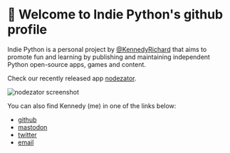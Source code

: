 # :wave: Welcome to Indie Python's github profile

Indie Python is a personal project by [@KennedyRichard](https://github.com/KennedyRichard) that aims to promote fun and learning by publishing and maintaining independent Python open-source apps, games and content.

Check our recently released app [nodezator](https://github.com/IndiePython/nodezator).

![nodezator screenshot](https://nodezator.com/images/screenshot.png)

You can also find Kennedy (me) in one of the links below:

- [github](https://github.com/KennedyRichard)
- <a rel="me" href="https://fosstodon.org/@KennedyRichard">mastodon</a>
- [twitter](https://github.com/KennedyRichard)
- [email](mailto:kennedy@kennedyrichard.com)
